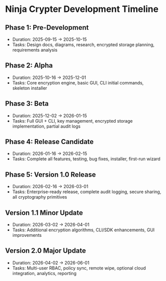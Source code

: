 # Ninja Crypter Development Timeline

## Phase 1: Pre-Development
- Duration: 2025-09-15 → 2025-10-15  
- Tasks: Design docs, diagrams, research, encrypted storage planning, requirements analysis  

## Phase 2: Alpha
- Duration: 2025-10-16 → 2025-12-01  
- Tasks: Core encryption engine, basic GUI, CLI initial commands, skeleton installer  

## Phase 3: Beta
- Duration: 2025-12-02 → 2026-01-15  
- Tasks: Full GUI + CLI, key management, encrypted storage implementation, partial audit logs  

## Phase 4: Release Candidate
- Duration: 2026-01-16 → 2026-02-15  
- Tasks: Complete all features, testing, bug fixes, installer, first-run wizard  

## Phase 5: Version 1.0 Release
- Duration: 2026-02-16 → 2026-03-01  
- Tasks: Enterprise-ready release, complete audit logging, secure sharing, all cryptography primitives  

## Version 1.1 Minor Update
- Duration: 2026-03-02 → 2026-04-01  
- Tasks: Additional encryption algorithms, CLI/SDK enhancements, GUI improvements  

## Version 2.0 Major Update
- Duration: 2026-04-02 → 2026-06-01  
- Tasks: Multi-user RBAC, policy sync, remote wipe, optional cloud integration, analytics, reporting

